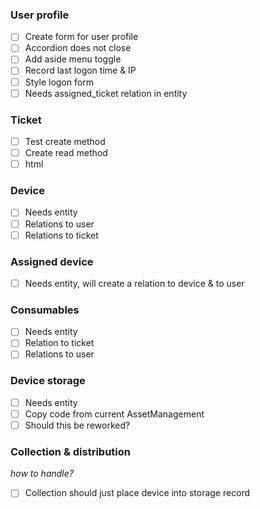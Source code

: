 ### User profile
- [ ] Create form for user profile
- [ ] Accordion does not close
- [ ] Add aside menu toggle
- [ ] Record last logon time & IP
- [ ] Style logon form
- [ ] Needs assigned_ticket relation in entity

### Ticket
- [ ] Test create method
- [ ] Create read method
- [ ] html

### Device
- [ ] Needs entity
- [ ] Relations to user
- [ ] Relations to ticket

### Assigned device
- [ ] Needs entity, will create a relation to device & to user

### Consumables
- [ ] Needs entity
- [ ] Relation to ticket
- [ ] Relations to user

### Device storage
- [ ] Needs entity
- [ ] Copy code from current AssetManagement
- [ ] Should this be reworked?

### Collection & distribution 
_how to handle?_
- [ ] Collection should just place device into storage record

